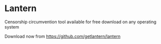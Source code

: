 # Lantern
Censorship circumvention tool available for free download on any operating system

Download now from https://github.com/getlantern/lantern
